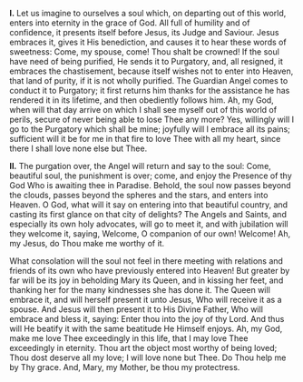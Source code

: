 
**I\.** Let us imagine to ourselves a soul which, on departing out of this world, enters into eternity in the grace of God. All full of humility and of confidence, it presents itself before Jesus, its Judge and Saviour. Jesus embraces it, gives it His benediction, and causes it to hear these words of sweetness: Come, my spouse, come! Thou shalt be crowned! If the soul have need of being purified, He sends it to Purgatory, and, all resigned, it embraces the chastisement, because itself wishes not to enter into Heaven, that land of purity, if it is not wholly purified. The Guardian Angel comes to conduct it to Purgatory; it first returns him thanks for the assistance he has rendered it in its lifetime, and then obediently follows him. Ah, my God, when will that day arrive on which I shall see myself out of this world of perils, secure of never being able to lose Thee any more? Yes, willingly will I go to the Purgatory which shall be mine; joyfully will I embrace all its pains; sufficient will it be for me in that fire to love Thee with all my heart, since there I shall love none else but Thee.

**II\.** The purgation over, the Angel will return and say to the soul: Come, beautiful soul, the punishment is over; come, and enjoy the Presence of thy God Who is awaiting thee in Paradise. Behold, the soul now passes beyond the clouds, passes beyond the spheres and the stars, and enters into Heaven. O God, what will it say on entering into that beautiful country, and casting its first glance on that city of delights? The Angels and Saints, and especially its own holy advocates, will go to meet it, and with jubilation will they welcome it, saying, Welcome, O companion of our own! Welcome! Ah, my Jesus, do Thou make me worthy of it.

What consolation will the soul not feel in there meeting with relations and friends of its own who have previously entered into Heaven! But greater by far will be its joy in beholding Mary its Queen, and in kissing her feet, and thanking her for the many kindnesses she has done it. The Queen will embrace it, and will herself present it unto Jesus, Who will receive it as a spouse. And Jesus will then present it to His Divine Father, Who will embrace and bless it, saying: Enter thou into the joy of thy Lord. And thus will He beatify it with the same beatitude He Himself enjoys. Ah, my God, make me love Thee exceedingly in this life, that I may love Thee exceedingly in eternity. Thou art the object most worthy of being loved; Thou dost deserve all my love; I will love none but Thee. Do Thou help me by Thy grace. And, Mary, my Mother, be thou my protectress.

